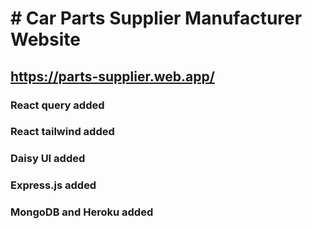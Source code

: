 # # Car Parts Supplier Manufacturer Website

## https://parts-supplier.web.app/

### React query added

### React tailwind added

### Daisy UI added

### Express.js added

### MongoDB and Heroku added
